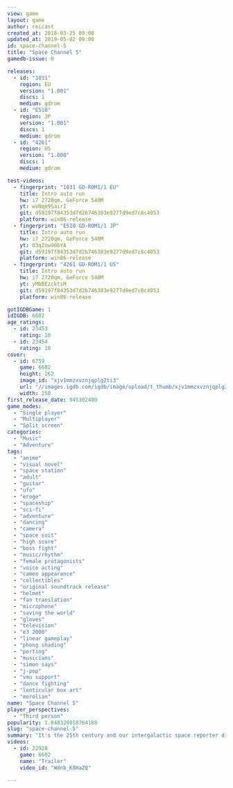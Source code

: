 ```yaml
---
view: game
layout: game
author: reicast
created_at: 2018-03-25 09:00
updated_at: 2019-05-02 09:00
id: space-channel-5
title: "Space Channel 5"
gamedb-issue: 0

releases:
  - id: "1031"
    region: EU
    version: "1.001"
    discs: 1
    medium: gdrom
  - id: "E510"
    region: JP
    version: "1.001"
    discs: 1
    medium: gdrom
  - id: "4261"
    region: US
    version: "1.000"
    discs: 1
    medium: gdrom

test-videos:
  - fingerprint: "1031 GD-ROM1/1 EU"
    title: Intro auto run
    hw: i7 2720qm, GeForce 540M
    yt: wxNqe9SairI
    git: d59197f84353d7d2b746383e9277d9ed7c8c4053
    platform: win86-release
  - fingerprint: "E510 GD-ROM1/1 JP"
    title: Intro auto run
    hw: i7 2720qm, GeForce 540M
    yt: O3qZnw90bYA
    git: d59197f84353d7d2b746383e9277d9ed7c8c4053
    platform: win86-release
  - fingerprint: "4261 GD-ROM1/1 US"
    title: Intro auto run
    hw: i7 2720qm, GeForce 540M
    yt: yMbBEzcktsM
    git: d59197f84353d7d2b746383e9277d9ed7c8c4053
    platform: win86-release

gotIGDBGame: 1
idIGDB: 6602
age_ratings:
  - id: 23453
    rating: 10
  - id: 23454
    rating: 10
cover:
  - id: 6759
    game: 6602
    height: 262
    image_id: "xjv1mmzxvznjqplg2ti3"
    url: "//images.igdb.com/igdb/image/upload/t_thumb/xjv1mmzxvznjqplg2ti3.jpg"
    width: 250
first_release_date: 945302400
game_modes:
  - "Single player"
  - "Multiplayer"
  - "Split screen"
categories:
  - "Music"
  - "Adventure"
tags:
  - "anime"
  - "visual novel"
  - "space station"
  - "adult"
  - "guitar"
  - "ufo"
  - "eroge"
  - "spaceship"
  - "sci-fi"
  - "adventure"
  - "dancing"
  - "camera"
  - "space suit"
  - "high score"
  - "boss fight"
  - "music/rhythm"
  - "female protagonists"
  - "voice acting"
  - "cameo appearance"
  - "collectibles"
  - "original soundtrack release"
  - "helmet"
  - "fan translation"
  - "microphone"
  - "saving the world"
  - "gloves"
  - "television"
  - "e3 2000"
  - "linear gameplay"
  - "phong shading"
  - "porting"
  - "musicians"
  - "simon says"
  - "j-pop"
  - "vmu support"
  - "dance fighting"
  - "lenticular box art"
  - "morolian"
name: "Space Channel 5"
player_perspectives:
  - "Third person"
popularity: 1.848320018764188
slug: "space-channel-5"
summary: "It's the 25th century and our intergalactic space reporter dives into an adventure where she must battle with a series of dastardly villains! Are you ready to save the universe through the medium of dance? You must first battle wicked space nasties, the Morolians, who have attacked and subdued innocent Earthlings with their dance-inflicting ray guns. In order to break the Morolian's hypnotic grasp, Ulala must mimic the aliens' exact dance moves by keeping the beat with pauses timed to perfection. But the adventure isn't over just yet; Ulala must also face another group of intergalactic terrorists who have designs on world domination."
videos:
  - id: 22928
    game: 6602
    name: "Trailer"
    video_id: "Wdnb_K8HaZQ"

---
```

